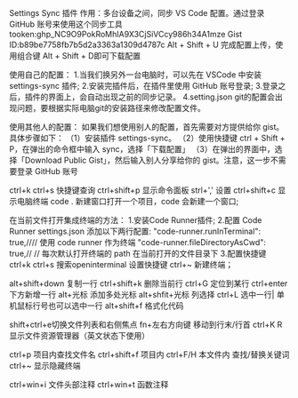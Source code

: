 
Settings Sync 插件 作用：多台设备之间，同步 VS Code 配置。通过登录 GitHub 账号来使用这个同步工具
tooken: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
Gist ID:b89be7758fb7b5d2a3363a1309d4787c
Alt + Shift + U 完成配置上传，使用组合键 Alt + Shift + D即可下载配置


使用自己的配置：
1.当我们换另外一台电脑时，可以先在 VSCode 中安装 settings-sync 插件;
2.安装完插件后，在插件里使用 GitHub 账号登录;
3.登录之后，插件的界面上，会自动出现之前的同步记录。
4.setting.json git的配置会出现问题，要根据实际电脑git的安装路径来修改配置文件。


使用其他人的配置：
如果我们想使用别人的配置，首先需要对方提供给你 gist。具体步骤如下：
（1）安装插件 settings-sync。
（2）使用快捷键 ctrl + Shift + P，在弹出的命令框中输入 sync，选择「下载配置」
（3）在弹出的界面中，选择「Download Public Gist」，然后输入别人分享给你的 gist。注意，这一步不需要登录 GitHub 账号


ctrl+k ctrl+s 快捷键查询
ctrl+shift+p 显示命令面板
strl+',' 设置
ctrl+shift+c 显示电脑终端
code . 新建窗口打开一个项目，code 会新建一个窗口;

在当前文件打开集成终端的方法：
1.安装Code Runner插件;
2.配置 Code Runner settings.json 添加以下两行配置:
  "code-runner.runInTerminal": true,//// 使用 code runner 作为终端
  "code-runner.fileDirectoryAsCwd": true,// // 每次默认打开终端的 path 在当前打开的文件目录下
3.配置快捷键 ctrl+k ctrl+s 搜索openinterminal  设置快捷键 ctrl+~ 新建终端；


alt+shift+down 复制一行    ctrl+shift+k 删除当前行       ctrl+G 定位到某行 ctrl+enter 下方新增一行
alt+光标 添加多处光标       alt+shfit+光标 列选择         ctrl+L 选中一行| 单机鼠标行号也可以选中一行
alt+shift+f 格式化代码

shift+ctrl+e切换文件列表和右侧焦点   fn+左右方向键 移动到行末/行首
ctrl+K R 显示文件资源管理器（英文状态下使用）


ctrl+p 项目内查找文件名
ctrl+shift+f 项目内  ctrl+F/H 本文件内   查找/替换关键词 
ctrl+~ 显示隐藏终端

ctrl+win+i 文件头部注释
ctrl+win+t 函数注释




